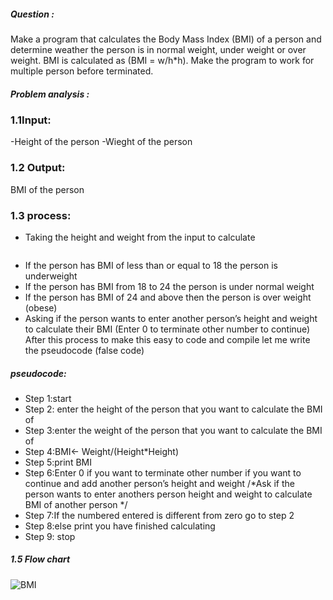 ##### Question :
   Make a program that calculates the Body Mass Index (BMI) of a person and determine weather the person is in normal weight, under weight or over weight. BMI is calculated as (BMI = w/h*h). Make the program to work for multiple person before terminated.
##### Problem analysis :

### 1.1Input:
-Height of the person
-Wieght of the person

### 1.2 Output:
BMI of the person 
 
### 1.3 process:
-	Taking the height and weight from the input to calculate 
```	BMI=Weight/Height*Height.
```
-	If the person has BMI of less than or equal to 18 the person is underweight 
-	If the person has BMI from 18 to 24 the person is under normal weight
-	If the person has BMI of 24 and above then the person is over weight (obese)
-	Asking if the person wants to enter another person’s height and weight to calculate their BMI (Enter 0 to terminate other number to continue)
After this process to make this easy to code and compile let me write the pseudocode (false code)

#####  pseudocode:
-  Step 1:start 
-  Step 2: enter the height of the person that you want to calculate the BMI of
-  Step 3:enter the weight of the person that you want to calculate the BMI of
-  Step 4:BMI← Weight/(Height*Height)
-  Step 5:print BMI
-  Step 6:Enter 0 if you want to terminate other number if you want to continue and add another person’s height and weight /*Ask if the person wants to enter anothers person height and weight to calculate BMI of another person */
-  Step 7:If the numbered entered is different from zero go to step 2
-  Step 8:else print you have finished calculating 
-  Step 9: stop

##### 1.5 Flow chart

![BMI](./Bmi1.png)
